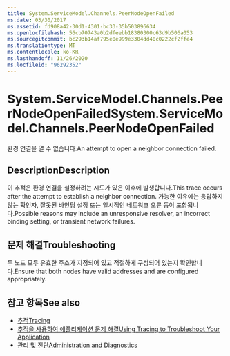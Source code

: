 ```yaml
---
title: System.ServiceModel.Channels.PeerNodeOpenFailed
ms.date: 03/30/2017
ms.assetid: fd908a42-30d1-4301-bc33-35b503896634
ms.openlocfilehash: 56cb70743a0b2dfeebb18380300c63d9b506a053
ms.sourcegitcommit: bc293b14af795e0e999e3304dd40c0222cf2ffe4
ms.translationtype: MT
ms.contentlocale: ko-KR
ms.lasthandoff: 11/26/2020
ms.locfileid: "96292352"
---
```

# <a name="systemservicemodelchannelspeernodeopenfailed"></a><span data-ttu-id="e7b13-102">System.ServiceModel.Channels.PeerNodeOpenFailed</span><span class="sxs-lookup"><span data-stu-id="e7b13-102">System.ServiceModel.Channels.PeerNodeOpenFailed</span></span>

<span data-ttu-id="e7b13-103">환경 연결을 열 수 없습니다.</span><span class="sxs-lookup"><span data-stu-id="e7b13-103">An attempt to open a neighbor connection failed.</span></span>  
  
## <a name="description"></a><span data-ttu-id="e7b13-104">Description</span><span class="sxs-lookup"><span data-stu-id="e7b13-104">Description</span></span>  

 <span data-ttu-id="e7b13-105">이 추적은 환경 연결을 설정하려는 시도가 있은 이후에 발생합니다.</span><span class="sxs-lookup"><span data-stu-id="e7b13-105">This trace occurs after the attempt to establish a neighbor connection.</span></span> <span data-ttu-id="e7b13-106">가능한 이유에는 응답하지 않는 확인자, 잘못된 바인딩 설정 또는 일시적인 네트워크 오류 등이 포함됩니다.</span><span class="sxs-lookup"><span data-stu-id="e7b13-106">Possible reasons may include an unresponsive resolver, an incorrect binding setting, or transient network failures.</span></span>  
  
## <a name="troubleshooting"></a><span data-ttu-id="e7b13-107">문제 해결</span><span class="sxs-lookup"><span data-stu-id="e7b13-107">Troubleshooting</span></span>  

 <span data-ttu-id="e7b13-108">두 노드 모두 유효한 주소가 지정되어 있고 적절하게 구성되어 있는지 확인합니다.</span><span class="sxs-lookup"><span data-stu-id="e7b13-108">Ensure that both nodes have valid addresses and are configured appropriately.</span></span>  
  
## <a name="see-also"></a><span data-ttu-id="e7b13-109">참고 항목</span><span class="sxs-lookup"><span data-stu-id="e7b13-109">See also</span></span>

- [<span data-ttu-id="e7b13-110">추적</span><span class="sxs-lookup"><span data-stu-id="e7b13-110">Tracing</span></span>](index.md)
- [<span data-ttu-id="e7b13-111">추적을 사용하여 애플리케이션 문제 해결</span><span class="sxs-lookup"><span data-stu-id="e7b13-111">Using Tracing to Troubleshoot Your Application</span></span>](using-tracing-to-troubleshoot-your-application.md)
- [<span data-ttu-id="e7b13-112">관리 및 진단</span><span class="sxs-lookup"><span data-stu-id="e7b13-112">Administration and Diagnostics</span></span>](../index.md)

